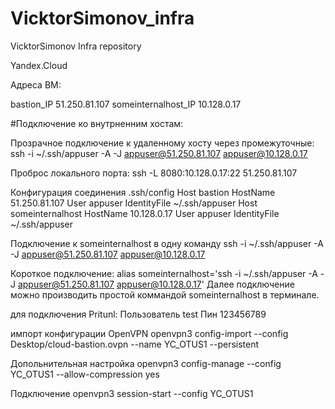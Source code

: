 # VicktorSimonov_infra
VicktorSimonov Infra repository

Yandex.Cloud

Адреса ВМ:

bastion_IP 51.250.81.107 someinternalhost_IP 10.128.0.17

#Подключение ко внутрненним хостам:

Прозрачное подключение к удаленному хосту через промежуточные: ssh -i ~/.ssh/appuser -A -J appuser@51.250.81.107 appuser@10.128.0.17

Проброс локального порта: ssh -L 8080:10.128.0.17:22 51.250.81.107

Конфигурация соединения .ssh/config Host bastion HostName 51.250.81.107 User appuser IdentityFile ~/.ssh/appuser Host someinternalhost HostName 10.128.0.17 User appuser IdentityFile ~/.ssh/appuser

Подключение к someinternalhost в одну команду ssh -i ~/.ssh/appuser -A -J appuser@51.250.81.107 appuser@10.128.0.17

Короткое подключение: alias someinternalhost='ssh -i ~/.ssh/appuser -A -J appuser@51.250.81.107 appuser@10.128.0.17' Далее подключение можно производить простой коммандой someinternalhost в терминале.

для подключения Pritunl: Пользователь test Пин 123456789

импорт конфигурации OpenVPN openvpn3 config-import --config Desktop/cloud-bastion.ovpn --name YC_OTUS1 --persistent

Допольнительная настройка openvpn3 config-manage --config YC_OTUS1 --allow-compression yes

Подключение openvpn3 session-start --config YC_OTUS1
